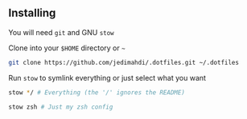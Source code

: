 ## Installing

You will need `git` and GNU `stow`

Clone into your `$HOME` directory or `~`

```bash
git clone https://github.com/jedimahdi/.dotfiles.git ~/.dotfiles
```

Run `stow` to symlink everything or just select what you want

```bash
stow */ # Everything (the '/' ignores the README)
```

```bash
stow zsh # Just my zsh config
```
